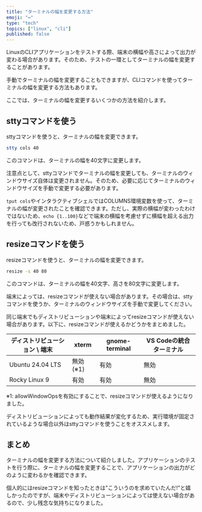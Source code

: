 ```yaml
---
title: "ターミナルの幅を変更する方法"
emoji: "↔️"
type: "tech"
topics: ["linux", "cli"]
published: false
---
```


LinuxのCLIアプリケーションをテストする際、端末の横幅や高さによって出力が変わる場合があります。そのため、テストの一環としてターミナルの幅を変更することがあります。

手動でターミナルの幅を変更することもできますが、CLIコマンドを使ってターミナルの幅を変更する方法もあります。

ここでは、ターミナルの幅を変更するいくつかの方法を紹介します。

## sttyコマンドを使う

sttyコマンドを使うと、ターミナルの幅を変更できます。

```bash
stty cols 40
```

このコマンドは、ターミナルの幅を40文字に変更します。

注意点として、sttyコマンドでターミナルの幅を変更しても、ターミナルのウィンドウサイズ自体は変更されません。そのため、必要に応じてターミナルのウィンドウサイズを手動で変更する必要があります。

`tput cols`やインタラクティブシェルではCOLUMNS環境変数を使って、ターミナルの幅が変更されたことを確認できます。ただし、実際の横幅が変わったわけではないため、`echo {1..100}`などで端末の横幅を考慮せずに横幅を超える出力を行っても改行されないため、戸惑うかもしれません。

## resizeコマンドを使う

resizeコマンドを使うと、ターミナルの幅を変更できます。

```bash
resize -s 40 80
```

このコマンドは、ターミナルの幅を40文字、高さを80文字に変更します。

端末によっては、resizeコマンドが使えない場合があります。その場合は、sttyコマンドを使うか、ターミナルのウィンドウサイズを手動で変更してください。

同じ端末でもディストリビューションや端末によってresizeコマンドが使えない場合があります。以下に、resizeコマンドが使えるかどうかをまとめました。

| ディストリビューション \ 端末 | xterm    | gnome-terminal | VS Codeの統合ターミナル |
| ----------------------------- | -------- | -------------- | ----------------------- |
| Ubuntu 24.04 LTS              | 無効(※1) | 有効           | 無効                    |
| Rocky Linux 9                 | 有効     | 有効           | 無効                    |

※1: allowWindowOpsを有効にすることで、resizeコマンドが使えるようになりました。

ディストリビューションによっても動作結果が変化するため、実行環境が固定されているような場合以外はsttyコマンドを使うことをオススメします。

## まとめ

ターミナルの幅を変更する方法について紹介しました。アプリケーションのテストを行う際に、ターミナルの幅を変更することで、アプリケーションの出力がどのように変わるかを確認できます。

個人的にはresizeコマンドを知ったときは"こういうのを求めていたんだ!"と嬉しかったのですが、端末やディストリビューションによっては使えない場合があるので、少し残念な気持ちになりました。
